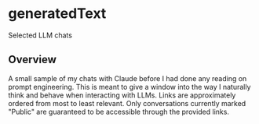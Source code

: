 # generatedText

Selected LLM chats

## Overview

A small sample of my chats with Claude before I had done any reading on prompt engineering. This is meant to give a window into the way I naturally think and behave when interacting with LLMs. Links are approximately ordered from most to least relevant. Only conversations currently marked "Public" are guaranteed to be accessible through the provided links.
